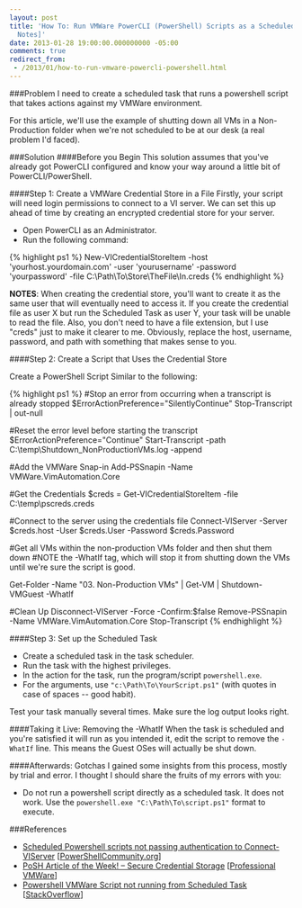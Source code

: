 ```yaml
---
layout: post
title: 'How To: Run VMWare PowerCLI (PowerShell) Scripts as a Scheduled Task [Field
  Notes]'
date: 2013-01-28 19:00:00.000000000 -05:00
comments: true
redirect_from: 
 - /2013/01/how-to-run-vmware-powercli-powershell.html
---
```

###Problem
I need to create a scheduled task that runs a powershell script that takes actions against my VMWare environment.

For this article, we'll use the example of shutting down all VMs in a Non-Production folder when we're not scheduled to be at our desk (a real problem I'd faced).

###Solution
####Before you Begin
This solution assumes that you've already got PowerCLI configured and know your way around a little bit of PowerCLI/PowerShell.

####Step 1: Create a VMWare Credential Store in a File
Firstly, your script will need login permissions to connect to a VI server. We can set this up ahead of time by  creating an encrypted credential store for your server.

* Open PowerCLI as an Administrator.
* Run the following command:

{% highlight ps1 %}
New-VICredentialStoreItem -host 'yourhost.yourdomain.com' -user 'yourusername' -password 'yourpassword' -file C:\Path\To\Store\TheFile\In.creds
{% endhighlight %}

**NOTES**: When creating the credential store, you'll want to create it as the same user that will eventually need to access it. If you create the credential file as user X but run the Scheduled Task as user Y, your task will be unable to read the file. Also, you don't need to have a file extension, but I use "creds" just to make it clearer to me. Obviously, replace the host, username, password, and path with something that makes sense to you.

####Step 2: Create a Script that Uses the Credential Store

Create a PowerShell Script Similar to the following:

{% highlight ps1 %}
#Stop an error from occurring when a transcript is already stopped
$ErrorActionPreference="SilentlyContinue"
Stop-Transcript | out-null
 
#Reset the error level before starting the transcript
$ErrorActionPreference="Continue"
Start-Transcript -path C:\temp\Shutdown_NonProductionVMs.log -append
 
#Add the VMWare Snap-in
Add-PSSnapin -Name VMWare.VimAutomation.Core
 
#Get the Credentials
$creds = Get-VICredentialStoreItem -file  C:\temp\pscreds.creds
 
#Connect to the server using the credentials file
Connect-VIServer -Server $creds.host -User $creds.User -Password $creds.Password
 
#Get all VMs within the non-production VMs folder and then shut them down
#NOTE the -WhatIf tag, which will stop it from shutting down the VMs until we're sure the script is good.
 
Get-Folder -Name "03. Non-Production VMs" | Get-VM | Shutdown-VMGuest -WhatIf
 
#Clean Up
Disconnect-VIServer -Force -Confirm:$false
Remove-PSSnapin -Name VMWare.VimAutomation.Core
Stop-Transcript
{% endhighlight %}

####Step 3: Set up the Scheduled Task

* Create a scheduled task in the task scheduler.
* Run the task with the highest privileges.
* In the action for the task, run the program/script `powershell.exe`. 
* For the arguments, use `"c:\Path\To\YourScript.ps1"` (with quotes in case of spaces -- good habit).

Test your task manually several times. Make sure the log output looks right.

####Taking it Live: Removing the -WhatIf
When the task is scheduled and you're satisfied it will run as you intended it, edit the script to remove the `-WhatIf` line. This means the Guest OSes will actually be shut down.

####Afterwards: Gotchas
I gained some insights from this process, mostly by trial and error. I thought I should share the fruits of my errors with you:

* Do not run a powershell script directly as a scheduled task. It does not work. Use the `powershell.exe "C:\Path\To\script.ps1"` format to execute.

###References
* <a href="http://powershellcommunity.org/Forums/tabid/54/aft/4295/Default.aspx" target="_blank">Scheduled Powershell scripts not passing authentication to Connect-VIServer</a> [<a href="http://powershellcommunity.org/" target="_blank">PowerShellCommunity.org</a>]
* <a href="http://professionalvmware.com/2009/04/posh-article-of-the-week-secure-credential-storage/" target="_blank">PoSH Article of the Week! – Secure Credential Storage</a> [<a href="http://professionalvmware.com/" target="_blank">Professional VMWare</a>]
* <a href="http://stackoverflow.com/questions/14564732/powershell-vmware-script-not-running-from-scheduled-task" target="_blank">Powershell VMWare Script not running from Scheduled Task</a> [<a href="http://www.stackoverflow.com/" target="_blank">StackOverflow</a>]</li></ul>
